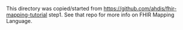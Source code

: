 This directory was copied/started from https://github.com/ahdis/fhir-mapping-tutorial step1. See that repo for more info on FHIR Mapping Language.

